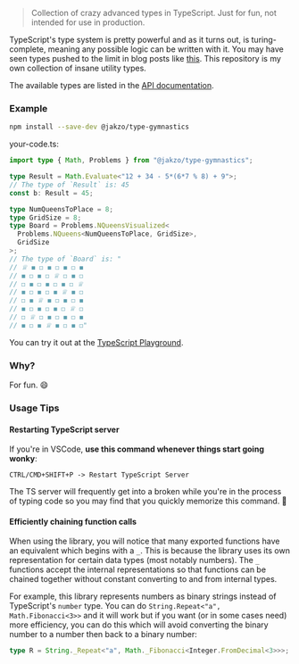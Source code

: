 > Collection of crazy advanced types in TypeScript. Just for fun, not intended for use in production.

TypeScript's type system is pretty powerful and as it turns out, is turing-complete, meaning any possible logic can be written with it. You may have seen types pushed to the limit in blog posts like [this](https://aphyr.com/posts/342-typing-the-technical-interview). This repository is my own collection of insane utility types.

The available types are listed in the [API documentation](https://jakzo.github.io/type-gymnastics/modules.html).

### Example

```sh
npm install --save-dev @jakzo/type-gymnastics
```

your-code.ts:

```ts
import type { Math, Problems } from "@jakzo/type-gymnastics";

type Result = Math.Evaluate<"12 + 34 - 5*(6*7 % 8) + 9">;
// The type of `Result` is: 45
const b: Result = 45;

type NumQueensToPlace = 8;
type GridSize = 8;
type Board = Problems.NQueensVisualized<
  Problems.NQueens<NumQueensToPlace, GridSize>,
  GridSize
>;
// The type of `Board` is: "
// ♕ ◼️ ◻️ ◼️ ◻️ ◼️ ◻️ ◼️
// ◼️ ◻️ ◼️ ◻️ ♕ ◻️ ◼️ ◻️
// ◻️ ◼️ ◻️ ◼️ ◻️ ◼️ ◻️ ♕
// ◼️ ◻️ ◼️ ◻️ ◼️ ♕ ◼️ ◻️
// ◻️ ◼️ ♕ ◼️ ◻️ ◼️ ◻️ ◼️
// ◼️ ◻️ ◼️ ◻️ ◼️ ◻️ ♕ ◻️
// ◻️ ♕ ◻️ ◼️ ◻️ ◼️ ◻️ ◼️
// ◼️ ◻️ ◼️ ♕ ◼️ ◻️ ◼️ ◻️"
```

You can try it out at the [TypeScript Playground](https://www.typescriptlang.org/play?#code/JYWwDg9gTgLgBDAnmApnA3nAsgQxgCwBo4AFKCAIwBsUQBnOAXzgDNyQ4AiAAQCscA1gC8IAeiSoAtAHNEIAHY46MYAGM6nANwAobRLQAlFHQCuVeAF5sefADoAogDccVE3hQAeTgEYATHABqOABmABY4STgAVgAqAAoANhiAdjgAUjgADgBKQLgATk4APh1RUTgAFXw0fTgIFjgAAyNTc0a4YDoALjhQqO1VCHllOAoelrNLXqidPWQ0ADkTEABFExQUYYqIEiocVTQrTJ1agHEoYAATAGVgIUOsk-m4ACEIHChLuCsyShp6WwLNYbYYANU6biodxQlw82jgpHI1FodEBwM2dA8S1W6wx212+xQxHOV1u9yKhHhcBJN2h2hK2jKlWqCGe9Sabw+l3anR6nEZ5UAqmRwQA-pIB4P7ggG-SCXiqUyiXS0VigVKuWqxXCxWy6UqrUK+Vq7USwUqo3qg3Co26i3m23i036u2OzXKpkaw2Os32ple41OuX8oA).

### Why?

For fun. 😄

### Usage Tips

#### Restarting TypeScript server

If you're in VSCode, **use this command whenever things start going wonky**:

```
CTRL/CMD+SHIFT+P -> Restart TypeScript Server
```

The TS server will frequently get into a broken while you're in the process of typing code so you may find that you quickly memorize this command. 🙂

#### Efficiently chaining function calls

When using the library, you will notice that many exported functions have an equivalent which begins with a `_`. This is because the library uses its own representation for certain data types (most notably numbers). The `_` functions accept the internal representations so that functions can be chained together without constant converting to and from internal types.

For example, this library represents numbers as binary strings instead of TypeScript's `number` type. You can do `String.Repeat<"a", Math.Fibonacci<3>>` and it will work but if you want (or in some cases need) more efficiency, you can do this which will avoid converting the binary number to a number then back to a binary number:

```ts
type R = String._Repeat<"a", Math._Fibonacci<Integer.FromDecimal<3>>>;
```
